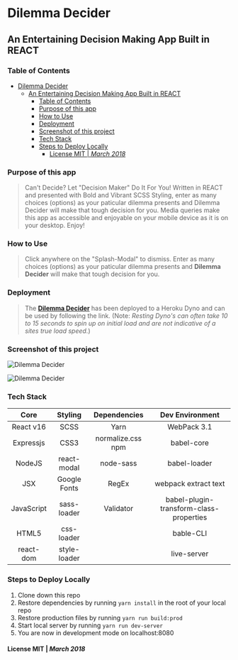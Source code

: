 # Dilemma Decider

## An Entertaining Decision Making App Built in REACT

### Table of Contents
- [Dilemma Decider](#dilemma-decider)
    - [An Entertaining Decision Making App Built in REACT](#an-entertaining-decision-making-app-built-in-react)
        - [Table of Contents](#table-of-contents)
        - [Purpose of this app](#purpose-of-this-app)
        - [How to Use](#how-to-use)
        - [Deployment](#deployment)
        - [Screenshot of this project](#screenshot-of-this-project)
        - [Tech Stack](#tech-stack)
        - [Steps to Deploy Locally](#steps-to-deploy-locally)
            - [License MIT | *March 2018*](#license-mit-march-2018)

### Purpose of this app
>Can't Decide? Let "Decision Maker" Do It For You! Written in REACT and presented with Bold and Vibrant SCSS Styling, enter as many choices (options) as your paticular dilemma presents and Dilemma Decider will make that tough decision for you. Media queries make this app as accessible and enjoyable on your mobile device as it is on your desktop. Enjoy!

### How to Use

> Click anywhere on the "Splash-Modal" to dismiss. Enter as many choices (options) as your paticular dilemma presents and **Dilemma Decider** will make that tough decision for you.

### Deployment

>The **[Dilemma Decider](https://dilemma-decider.herokuapp.com/ "Dilemma Decider")** has been deployed to a Heroku Dyno and can be used by following the link. (Note: *Resting Dyno's can often take 10 to 15 seconds to spin up on initial load and are not indicative of a sites true load speed.*)

### Screenshot of this project

![Dilemma Decider](https://raw.github.com/captnwalker/dilemma-decider/master/screenshots/screenshot1.gif "Dilemma Decider")

![Dilemma Decider](https://raw.github.com/captnwalker/dilemma-decider/master/screenshots/screenshot2.jpg "Dilemma Decider")

### Tech Stack

| Core | Styling | Dependencies | Dev Environment
| :---: | :---: | :---: | :---: |
| React v16| SCSS | Yarn | WebPack 3.1
| Expressjs | CSS3 |normalize.css npm | babel-core
| NodeJS | react-modal | node-sass | babel-loader
| JSX | Google Fonts | RegEx  | webpack extract text
| JavaScript | sass-loader | Validator | babel-plugin-transform-class-properties
| HTML5 | css-loader |  | bable-CLI
| react-dom | style-loader |  | live-server |  |

### Steps to Deploy Locally

1. Clone down this repo
2. Restore dependencies by running `yarn install` in the root of your local repo
3. Restore production files by running `yarn run build:prod`
4. Start local server by running `yarn run dev-server`
5. You are now in development mode on localhost:8080

#### License MIT | *March 2018*

